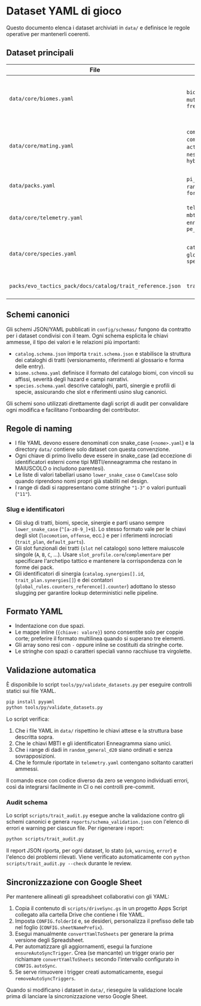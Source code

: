 # Dataset YAML di gioco

Questo documento elenca i dataset archiviati in `data/` e definisce le regole operative per mantenerli coerenti.

## Dataset principali

| File | Chiave radice | Contenuto | Note |
| --- | --- | --- | --- |
| `data/core/biomes.yaml` | `biomes`, `vc_adapt`, `mutations`, `frequencies` | Parametri di difficoltà, adattamenti e tabelle mutazioni per i biomi. | Gli array `t0_table_d12` e `t1_table_d8` rappresentano risultati di dadi e vanno mantenuti ordinati secondo il valore del dado. La struttura del catalogo biomi è descritta in `config/schemas/biome.schema.yaml`. |
| `data/core/mating.yaml` | `compat_forme`, `compat_ennea`, `actions_appeal`, `nest_standards`, `hybrid_rules` | Regolette di compatibilità tra forme MBTI/enneagramma, valutazioni azioni e standard del nido. | Le chiavi MBTI devono rimanere in maiuscolo; le azioni usano snake_case. |
| `data/packs.yaml` | `pi_shop`, `random_general_d20`, `forms` | Tabelledi costo e generazione pacchetti (d20, bias per forma). | Le forme MBTI sono sezioni di secondo livello sotto `forms`. |
| `data/core/telemetry.yaml` | `telemetry`, `indices`, `mbti_axes`, `ennea_themes`, `pe_economy` | Configurazioni per la telemetria in gioco, formule e ponderazioni. | Le formule sono stringhe e devono rispettare la sintassi usata in backend analytics. |
| `data/core/species.yaml` | `catalog`, `global_rules`, `species` | Catalogo delle parti, sinergie e profili di specie giocabili. | Validato da `config/schemas/species.schema.yaml`; i campi `default_parts` e `trait_plan` accettano solo slug definiti nel catalogo. |
| `packs/evo_tactics_pack/docs/catalog/trait_reference.json` | `traits` | Catalogo completo dei tratti selezionabili. | Validato da `config/schemas/catalog.schema.json` e `config/schemas/trait.schema.json`. |

## Schemi canonici

Gli schemi JSON/YAML pubblicati in `config/schemas/` fungono da contratto per i dataset condivisi con il team. Ogni schema esplicita le chiavi ammesse, il tipo dei valori e le relazioni più importanti:

* `catalog.schema.json` importa `trait.schema.json` e stabilisce la struttura dei cataloghi di tratti (versionamento, riferimenti al glossario e forma delle entry).
* `biome.schema.yaml` definisce il formato del catalogo biomi, con vincoli su affissi, severità degli hazard e campi narrativi.
* `species.schema.yaml` descrive cataloghi, parti, sinergie e profili di specie, assicurando che slot e riferimenti usino slug canonici.

Gli schemi sono utilizzati direttamente dagli script di audit per convalidare ogni modifica e facilitano l'onboarding dei contributor.

## Regole di naming

* I file YAML devono essere denominati con snake_case (`<nome>.yaml`) e la directory `data/` contiene solo dataset con questa convenzione.
* Ogni chiave di primo livello deve essere in snake_case (ad eccezione di identificatori esterni come tipi MBTI/enneagramma che restano in MAIUSCOLO o includono parentesi).
* Le liste di valori tabellari usano `lower_snake_case` o `CamelCase` solo quando riprendono nomi propri già stabiliti nel design.
* I range di dadi si rappresentano come stringhe `"1-3"` o valori puntuali (`"11"`).

### Slug e identificatori

* Gli slug di tratti, biomi, specie, sinergie e parti usano sempre `lower_snake_case` (`^[a-z0-9_]+$`). Lo stesso formato vale per le chiavi degli slot (`locomotion`, `offense`, ecc.) e per i riferimenti incrociati (`trait_plan`, `default_parts`).
* Gli slot funzionali dei tratti (`slot` nel catalogo) sono lettere maiuscole singole (`A`, `B`, `C`, ...). Usare `slot_profile.core`/`complementare` per specificare l'archetipo tattico e mantenere la corrispondenza con le forme dei pack.
* Gli identificatori di sinergia (`catalog.synergies[].id`, `trait_plan.synergies[]`) e dei contatori (`global_rules.counters_reference[].counter`) adottano lo stesso slugging per garantire lookup deterministici nelle pipeline.

## Formato YAML

* Indentazione con due spazi.
* Le mappe inline (`{chiave: valore}`) sono consentite solo per coppie corte; preferire il formato multilinea quando si superano tre elementi.
* Gli array sono resi con `-` oppure inline se costituiti da stringhe corte.
* Le stringhe con spazi o caratteri speciali vanno racchiuse tra virgolette.

## Validazione automatica

È disponibile lo script `tools/py/validate_datasets.py` per eseguire controlli statici sui file YAML.

```bash
pip install pyyaml
python tools/py/validate_datasets.py
```

Lo script verifica:

1. Che i file YAML in `data/` rispettino le chiavi attese e la struttura base descritta sopra.
2. Che le chiavi MBTI e gli identificatori Enneagramma siano unici.
3. Che i range di dadi in `random_general_d20` siano ordinati e senza sovrapposizioni.
4. Che le formule riportate in `telemetry.yaml` contengano soltanto caratteri ammessi.

Il comando esce con codice diverso da zero se vengono individuati errori, così da integrarsi facilmente in CI o nei controlli pre-commit.

### Audit schema

Lo script `scripts/trait_audit.py` esegue anche la validazione contro gli schemi canonici e genera `reports/schema_validation.json` con l'elenco di errori e warning per ciascun file. Per rigenerare i report:

```bash
python scripts/trait_audit.py
```

Il report JSON riporta, per ogni dataset, lo stato (`ok`, `warning`, `error`) e l'elenco dei problemi rilevati. Viene verificato automaticamente con `python scripts/trait_audit.py --check` durante le review.

## Sincronizzazione con Google Sheet

Per mantenere allineati gli spreadsheet collaborativi con gli YAML:

1. Copia il contenuto di `scripts/driveSync.gs` in un progetto Apps Script collegato alla cartella Drive che contiene i file YAML.
2. Imposta `CONFIG.folderId` e, se desideri, personalizza il prefisso delle tab nel foglio (`CONFIG.sheetNamePrefix`).
3. Esegui manualmente `convertYamlToSheets` per generare la prima versione degli Spreadsheet.
4. Per automatizzare gli aggiornamenti, esegui la funzione `ensureAutoSyncTrigger`. Crea (se mancante) un trigger orario per richiamare `convertYamlToSheets` secondo l'intervallo configurato in `CONFIG.autoSync`.
5. Se serve rimuovere i trigger creati automaticamente, esegui `removeAutoSyncTriggers`.

Quando si modificano i dataset in `data/`, rieseguire la validazione locale prima di lanciare la sincronizzazione verso Google Sheet.
